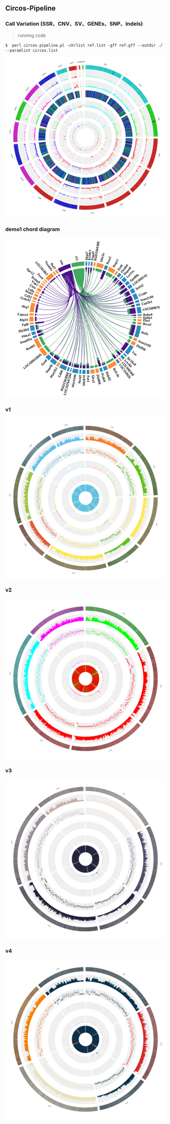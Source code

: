 ## Circos-Pipeline

### Call Variation (SSR、CNV、SV、GENEs、SNP、Indels)

> running code

```linux
$  perl circos.pipeline.pl -chrlist ref.list -gff ref.gff --outdir ./ --paramlist circos.list
```

![circos Demo1](Fig/circos.3.svg "circos Demo1")


### demo1 chord diagram 
![circos Demo1](config/demo1/circos.png "circos Demo1")

### v1
![circos V1 ](Fig/circos.png "circos V1")

### v2 
![circos V2 ](Fig/v2.png "circos V2")

### v3
![circos V3 ](Fig/v3.png "circos V3")

### v4
![circos V4 ](Fig/v4.png "circos V4")

